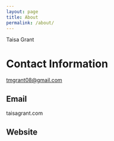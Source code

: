 ```yaml
---
layout: page
title: About
permalink: /about/
---
```


Taisa Grant

# Contact Information

tmgrant08@gmail.com

## Email 

taisagrant.com

## Website


